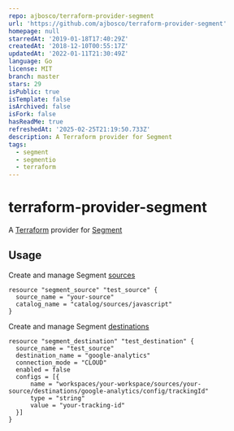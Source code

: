 ```yaml
---
repo: ajbosco/terraform-provider-segment
url: 'https://github.com/ajbosco/terraform-provider-segment'
homepage: null
starredAt: '2019-01-18T17:40:29Z'
createdAt: '2018-12-10T00:55:17Z'
updatedAt: '2022-01-11T21:30:49Z'
language: Go
license: MIT
branch: master
stars: 29
isPublic: true
isTemplate: false
isArchived: false
isFork: false
hasReadMe: true
refreshedAt: '2025-02-25T21:19:50.733Z'
description: A Terraform provider for Segment
tags:
  - segment
  - segmentio
  - terraform
---
```


# terraform-provider-segment

A [Terraform](https://www.terraform.io/) provider for [Segment](https://www.segment.com)

## Usage

Create and manage Segment [sources](https://segment.com/docs/sources/)
```
resource "segment_source" "test_source" {
  source_name = "your-source"
  catalog_name = "catalog/sources/javascript"
}
```

Create and manage Segment [destinations](https://segment.com/docs/destinations/)
```
resource "segment_destination" "test_destination" {
  source_name = "test_source"
  destination_name = "google-analytics"
  connection_mode = "CLOUD"
  enabled = false
  configs = [{
      name = "workspaces/your-workspace/sources/your-source/destinations/google-analytics/config/trackingId"
      type = "string"
      value = "your-tracking-id"
  }]
}
```
